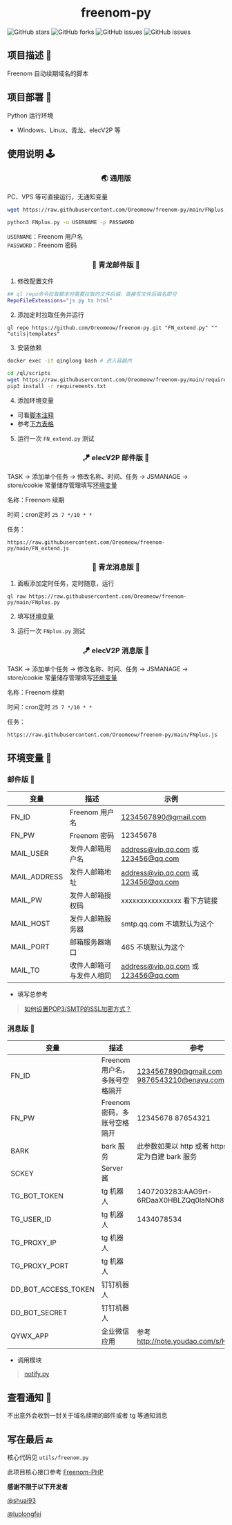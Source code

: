 <div align="center"> 
<h1 align="center">freenom-py</h1>
</div>

![GitHub stars](https://img.shields.io/github/stars/Oreomeow/freenom-py?style=for-the-badge&logo=appveyor)
![GitHub forks](https://img.shields.io/github/forks/Oreomeow/freenom-py?style=for-the-badge&logo=appveyor)
![GitHub issues](https://img.shields.io/github/issues/Oreomeow/freenom-py?style=for-the-badge&logo=appveyor)
![GitHub issues](https://img.shields.io/github/languages/code-size/Oreomeow/freenom-py?style=for-the-badge&logo=appveyor)

## 项目描述 🔑

Freenom 自动续期域名的脚本


## 项目部署 🥳

Python 运行环境
- Windows、Linux、青龙、elecV2P 等


## 使用说明 🕹

<h3 align="center">🌏 通用版</h3>

PC、VPS 等可直接运行，无通知变量

``` sh
wget https://raw.githubusercontent.com/Oreomeow/freenom-py/main/FNplus.py
```
``` sh
python3 FNplus.py -u USERNAME -p PASSWORD
```

`USERNAME`：Freenom 用户名  
`PASSWORD`：Freenom 密码


<h3 align="center">🐉 青龙邮件版 📧</h3>

1. 修改配置文件

``` sh
## ql repo命令拉取脚本时需要拉取的文件后缀，直接写文件后缀名即可
RepoFileExtensions="js py ts html"
```

2. 添加定时拉取任务并运行

```
ql repo https://github.com/Oreomeow/freenom-py.git "FN_extend.py" "" "utils|templates"
```

3. 安装依赖

``` sh
docker exec -it qinglong bash # 进入容器内
```
``` sh
cd /ql/scripts
wget https://raw.githubusercontent.com/Oreomeow/freenom-py/main/requirements.txt -O requirements.txt
pip3 install -r requirements.txt
```

4. 添加环境变量

- 可看[脚本注释](https://raw.githubusercontent.com/Oreomeow/freenom-py/main/FN_extend.py)
- 参考[下方表格](https://github.com/Oreomeow/freenom-py#%E9%82%AE%E4%BB%B6%E7%89%88-)

5. 运行一次 `FN_extend.py` 测试

<h3 align="center">🪁 elecV2P 邮件版 📧</h3>

TASK -> 添加单个任务 -> 修改名称、时间、任务 -> JSMANAGE -> store/cookie 常量储存管理填写[环境变量](https://github.com/Oreomeow/freenom-py#%E9%82%AE%E4%BB%B6%E7%89%88-)

名称：Freenom 续期

时间：cron定时 `25 7 */10 * *`

任务：

```
https://raw.githubusercontent.com/Oreomeow/freenom-py/main/FN_extend.js
```


<h3 align="center">🐉 青龙消息版 📱</h3>

1. 面板添加定时任务，定时随意，运行

```
ql raw https://raw.githubusercontent.com/Oreomeow/freenom-py/main/FNplus.py
```

2. 填写[环境变量](https://github.com/Oreomeow/freenom-py#%E6%B6%88%E6%81%AF%E7%89%88-)

3. 运行一次 `FNplus.py` 测试

<h3 align="center">🪁 elecV2P 消息版 📱</h3>

TASK -> 添加单个任务 -> 修改名称、时间、任务 -> JSMANAGE -> store/cookie 常量储存管理填写[环境变量](https://github.com/Oreomeow/freenom-py#%E6%B6%88%E6%81%AF%E7%89%88-)

名称：Freenom 续期

时间：cron定时 `25 7 */10 * *`

任务：

```
https://raw.githubusercontent.com/Oreomeow/freenom-py/main/FNplus.js
```


## 环境变量 🍒

### 邮件版 📧

| 变量 | 描述 |  示例 |
| --- | --- |  --- |
| FN_ID | Freenom 用户名 | 1234567890@gmail.com |
| FN_PW | Freenom 密码 | 12345678 | 
| MAIL_USER | 发件人邮箱用户名 |  address@vip.qq.com 或 123456@qq.com | 
| MAIL_ADDRESS | 发件人邮箱地址 | address@vip.qq.com 或 123456@qq.com |
| MAIL_PW | 发件人邮箱授权码 | xxxxxxxxxxxxxxxx 看下方链接 |
| MAIL_HOST | 发件人邮箱服务器 | smtp.qq.com 不填默认为这个 |
| MAIL_PORT | 邮箱服务器端口 |  465 不填默认为这个 |
| MAIL_TO | 收件人邮箱可与发件人相同 | address@vip.qq.com 或 123456@qq.com |

- 填写总参考

> [如何设置POP3/SMTP的SSL加密方式？](https://service.mail.qq.com/cgi-bin/help?subtype=1&&id=28&&no=369)

### 消息版 📱

| 变量 | 描述 | 参考 |
| --- | --- |  --- |
| FN_ID | Freenom 用户名，多账号空格隔开| 1234567890@gmail.com  9876543210@enayu.com |
| FN_PW | Freenom 密码，多账号空格隔开| 12345678 87654321 |
| BARK | bark 服务 | 此参数如果以 http 或者 https 开头则判定为自建 bark 服务 |
| SCKEY | Server 酱 |
| TG_BOT_TOKEN | tg 机器人 | 1407203283:AAG9rt-6RDaaX0HBLZQq0laNOh898iFYaRQ |
| TG_USER_ID | tg 机器人 | 1434078534 |
| TG_PROXY_IP | tg 机器人 |
| TG_PROXY_PORT | tg 机器人 |
| DD_BOT_ACCESS_TOKEN | 钉钉机器人 |
| DD_BOT_SECRET | 钉钉机器人 |
| QYWX_APP | 企业微信应用 | 参考 http://note.youdao.com/s/HMiudGkb |

- 调用模块

> [notify.py](https://raw.githubusercontent.com/whyour/qinglong/master/sample/notify.py)


## 查看通知 📮

不出意外会收到一封关于域名续期的邮件或者 tg 等通知消息


## 写在最后 🔚

核心代码见 `utils/freenom.py`

此项目核心接口参考 [Freenom-PHP](https://github.com/luolongfei/freenom) 

**感谢不限于以下开发者**

[@shuai93](https://github.com/shuai93)

[@luolongfei](https://github.com/luolongfei)
